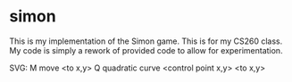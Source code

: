 # simon
This is my implementation of the Simon game. This is for my CS260 class. My code is simply a rework of provided code to allow for experimentation.

SVG: 
M move <to x,y> 
Q quadratic curve <control point x,y> <to x,y>